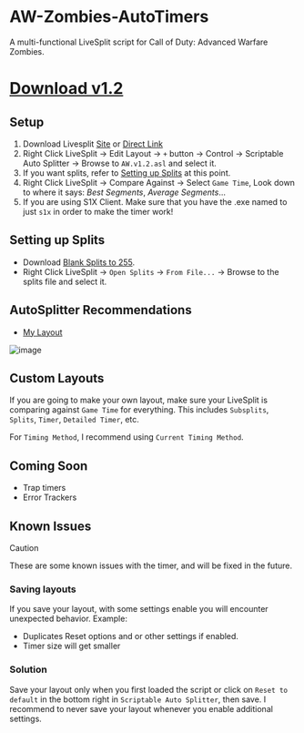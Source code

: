# AW-Zombies-AutoTimers
A multi-functional LiveSplit script for Call of Duty: Advanced Warfare Zombies. 

# [Download v1.2](https://github.com/oJumpy/AW-Zombies-AutoTimers/releases/download/v1.2/AW.v1.2.asl)

## Setup
1. Download Livesplit [Site](https://livesplit.org/downloads/) or [Direct Link](https://github.com/LiveSplit/LiveSplit/releases/download/1.8.33/LiveSplit_1.8.33.zip)
1. Right Click LiveSplit → Edit Layout → `+` button → Control → Scriptable Auto Splitter → Browse to `AW.v1.2.asl` and select it.
1. If you want splits, refer to [Setting up Splits](#setting-up-splits) at this point.
1. Right Click LiveSplit → Compare Against → Select `Game Time`, Look down to where it says: *Best Segments*, *Average Segments*...
1. If you are using S1X Client. Make sure that you have the .exe named to just `s1x` in order to make the timer work!

## Setting up Splits
- Download [Blank Splits to 255](https://github.com/oJumpy/IW7-Zombies-AutoTimers/releases/download/v1/Blank.to.255.lss).
- Right Click LiveSplit → `Open Splits` → `From File...` → Browse to the splits file and select it.

## AutoSplitter Recommendations
- [My Layout](https://github.com/oJumpy/IW7-Zombies-AutoTimers/releases/download/v1/recommended_layout.lsl)

![image](https://github.com/user-attachments/assets/bc4814cd-a41c-4bf2-96f1-f2672858ae19)

## Custom Layouts
If you are going to make your own layout, make sure your LiveSplit is comparing against `Game Time` for everything. This includes `Subsplits`, `Splits`, `Timer`, `Detailed Timer`, etc.

For `Timing Method`, I recommend using `Current Timing Method`.

## Coming Soon
- Trap timers
- Error Trackers

## Known Issues
> [!CAUTION]
> These are some known issues with the timer, and will be fixed in the future.
> ### Saving layouts
> If you save your layout, with some settings enable you will encounter unexpected behavior. Example:
> - Duplicates Reset options and or other settings if enabled.
> - Timer size will get smaller
> ### Solution
> Save your layout only when you first loaded the script or click on `Reset to default` in the bottom right in `Scriptable Auto Splitter`, then save.
> I recommend to never save your layout whenever you enable additional settings.


